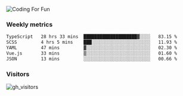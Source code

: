 ![Coding For Fun](https://glitch-art.vercel.app/api/simple?word=<Rise%20/>)

### Weekly metrics

<!--START_SECTION:waka-->

```txt
TypeScript   28 hrs 33 mins  ████████████████████▓░░░░   83.15 %
SCSS         4 hrs 5 mins    ███░░░░░░░░░░░░░░░░░░░░░░   11.93 %
YAML         47 mins         ▓░░░░░░░░░░░░░░░░░░░░░░░░   02.30 %
Vue.js       33 mins         ▒░░░░░░░░░░░░░░░░░░░░░░░░   01.60 %
JSON         13 mins         ░░░░░░░░░░░░░░░░░░░░░░░░░   00.66 %
```

<!--END_SECTION:waka-->


### Visitors
![gh_visitors](https://profile-counter.glitch.me/okyiww/count.svg)